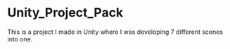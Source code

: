 # Unity_Project_Pack
This is a project I made in Unity where I was developing 7 different scenes into one.
